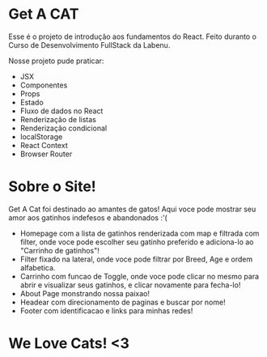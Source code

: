 # Get A CAT

Esse é o projeto de introdução aos fundamentos do React. Feito duranto o Curso de Desenvolvimento FullStack da Labenu.

Nosse projeto pude praticar:

- JSX
- Componentes
- Props
- Estado
- Fluxo de dados no React
- Renderização de listas
- Renderização condicional
- localStorage
- React Context
- Browser Router

# Sobre o Site!

Get A Cat foi destinado ao amantes de gatos! 
Aqui voce pode mostrar seu amor aos gatinhos indefesos e abandonados :'(

- Homepage com a lista de gatinhos renderizada com map e filtrada com filter, onde voce pode escolher seu gatinho preferido e adiciona-lo ao "Carrinho de gatinhos"!
- Filter fixado na lateral, onde voce pode filtrar por Breed, Age e ordem alfabetica.
- Carrinho com funcao de Toggle, onde voce pode clicar no mesmo para abrir e visualizar seus gatinhos, e clicar novamente para fecha-lo!
- About Page monstrando nossa paixao!
- Headear com direcionamento de paginas e buscar por nome!
- Footer com identificacao e links para minhas redes!

# We Love Cats! <3
